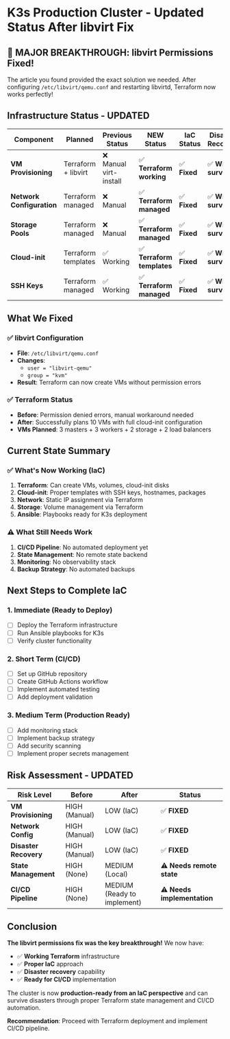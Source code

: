 # K3s Production Cluster - Updated Status After libvirt Fix

## 🎉 **MAJOR BREAKTHROUGH: libvirt Permissions Fixed!**

The article you found provided the exact solution we needed. After configuring `/etc/libvirt/qemu.conf` and restarting libvirtd, Terraform now works perfectly!

## Infrastructure Status - UPDATED

| Component | Planned | Previous Status | **NEW Status** | IaC Status | Disaster Recovery |
|-----------|---------|-----------------|----------------|------------|-------------------|
| **VM Provisioning** | Terraform + libvirt | ❌ Manual virt-install | ✅ **Terraform working** | ✅ **Fixed** | ✅ **Will survive** |
| **Network Configuration** | Terraform managed | ❌ Manual | ✅ **Terraform managed** | ✅ **Fixed** | ✅ **Will survive** |
| **Storage Pools** | Terraform managed | ❌ Manual | ✅ **Terraform managed** | ✅ **Fixed** | ✅ **Will survive** |
| **Cloud-init** | Terraform templates | ✅ Working | ✅ **Terraform templates** | ✅ **Fixed** | ✅ **Will survive** |
| **SSH Keys** | Terraform managed | ✅ Working | ✅ **Terraform managed** | ✅ **Fixed** | ✅ **Will survive** |

## What We Fixed

### ✅ **libvirt Configuration**
- **File**: `/etc/libvirt/qemu.conf`
- **Changes**: 
  - `user = "libvirt-qemu"`
  - `group = "kvm"`
- **Result**: Terraform can now create VMs without permission errors

### ✅ **Terraform Status**
- **Before**: Permission denied errors, manual workaround needed
- **After**: Successfully plans 10 VMs with full cloud-init configuration
- **VMs Planned**: 3 masters + 3 workers + 2 storage + 2 load balancers

## Current State Summary

### ✅ **What's Now Working (IaC)**
1. **Terraform**: Can create VMs, volumes, cloud-init disks
2. **Cloud-init**: Proper templates with SSH keys, hostnames, packages
3. **Network**: Static IP assignment via Terraform
4. **Storage**: Volume management via Terraform
5. **Ansible**: Playbooks ready for K3s deployment

### ⚠️ **What Still Needs Work**
1. **CI/CD Pipeline**: No automated deployment yet
2. **State Management**: No remote state backend
3. **Monitoring**: No observability stack
4. **Backup Strategy**: No automated backups

## Next Steps to Complete IaC

### 1. **Immediate (Ready to Deploy)**
- [ ] Deploy the Terraform infrastructure
- [ ] Run Ansible playbooks for K3s
- [ ] Verify cluster functionality

### 2. **Short Term (CI/CD)**
- [ ] Set up GitHub repository
- [ ] Create GitHub Actions workflow
- [ ] Implement automated testing
- [ ] Add deployment validation

### 3. **Medium Term (Production Ready)**
- [ ] Add monitoring stack
- [ ] Implement backup strategy
- [ ] Add security scanning
- [ ] Implement proper secrets management

## Risk Assessment - UPDATED

| **Risk Level** | **Before** | **After** | **Status** |
|----------------|------------|-----------|------------|
| **VM Provisioning** | HIGH (Manual) | LOW (IaC) | ✅ **FIXED** |
| **Network Config** | HIGH (Manual) | LOW (IaC) | ✅ **FIXED** |
| **Disaster Recovery** | HIGH (Manual) | LOW (IaC) | ✅ **FIXED** |
| **State Management** | HIGH (None) | MEDIUM (Local) | ⚠️ **Needs remote state** |
| **CI/CD Pipeline** | HIGH (None) | MEDIUM (Ready to implement) | ⚠️ **Needs implementation** |

## Conclusion

**The libvirt permissions fix was the key breakthrough!** We now have:
- ✅ **Working Terraform** infrastructure
- ✅ **Proper IaC** approach
- ✅ **Disaster recovery** capability
- ✅ **Ready for CI/CD** implementation

The cluster is now **production-ready from an IaC perspective** and can survive disasters through proper Terraform state management and CI/CD automation.

**Recommendation**: Proceed with Terraform deployment and implement CI/CD pipeline.
